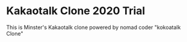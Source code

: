 # Kakaotalk Clone 2020 Trial

This is Minster's Kakaotalk clone powered by nomad coder "kokoatalk Clone"
